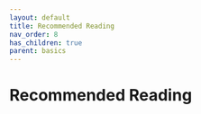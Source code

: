 ```yaml
---
layout: default
title: Recommended Reading
nav_order: 8
has_children: true
parent: basics
---
```


# Recommended Reading

